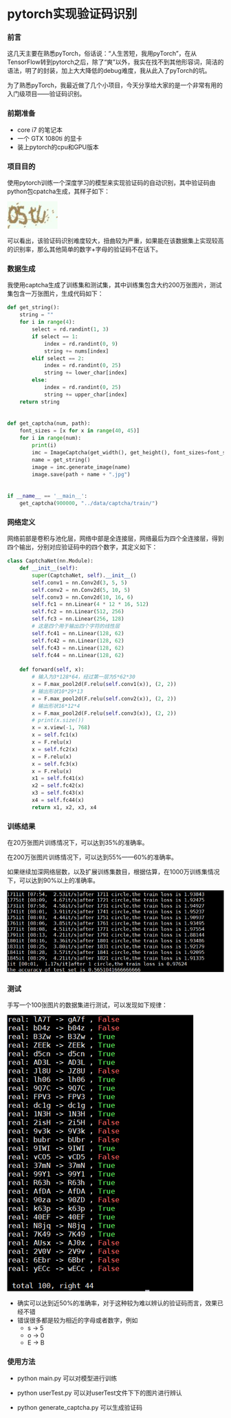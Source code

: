 # pytorch实现验证码识别

### 前言

这几天主要在熟悉pyTorch，俗话说：“人生苦短，我用pyTorch”，在从TensorFlow转到pytorch之后，除了“爽”以外，我实在找不到其他形容词，简洁的语法，明了的封装，加上大大降低的debug难度，我从此入了pyTorch的坑。

为了熟悉pyTorch，我最近做了几个小项目，今天分享给大家的是一个非常有用的入门级项目——验证码识别。



### 前期准备

- core i7 的笔记本
- 一个 GTX 1080ti 的显卡
- 装上pytorch的cpu和GPU版本



### 项目目的

使用pytorch训练一个深度学习的模型来实现验证码的自动识别，其中验证码由python包cpatcha生成，其样子如下：

![](./image/2019-2-24-1.jpg)

可以看出，该验证码识别难度较大，扭曲较为严重，如果能在该数据集上实现较高的识别率，那么其他简单的数字+字母的验证码不在话下。



### 数据生成

我使用captcha生成了训练集和测试集，其中训练集包含大约200万张图片，测试集包含一万张图片，生成代码如下：

```python
def get_string():
    string = ""
    for i in range(4):
        select = rd.randint(1, 3)
        if select == 1:
            index = rd.randint(0, 9)
            string += nums[index]
        elif select == 2:
            index = rd.randint(0, 25)
            string += lower_char[index]
        else:
            index = rd.randint(0, 25)
            string += upper_char[index]
    return string


def get_captcha(num, path):
    font_sizes = [x for x in range(40, 45)]
    for i in range(num):
        print(i)
        imc = ImageCaptcha(get_width(), get_height(), font_sizes=font_sizes)
        name = get_string()
        image = imc.generate_image(name)
        image.save(path + name + ".jpg")


if __name__ == '__main__':
    get_captcha(900000, "../data/captcha/train/")
```



### 网络定义

网络前部是卷积与池化层，网络中部是全连接层，网络最后为四个全连接层，得到四个输出，分别对应验证码中的四个数字，其定义如下：

```python
class CaptchaNet(nn.Module):
    def __init__(self):
        super(CaptchaNet, self).__init__()
        self.conv1 = nn.Conv2d(3, 5, 5)
        self.conv2 = nn.Conv2d(5, 10, 5)
        self.conv3 = nn.Conv2d(10, 16, 6)
        self.fc1 = nn.Linear(4 * 12 * 16, 512)
        self.fc2 = nn.Linear(512, 256)
        self.fc3 = nn.Linear(256, 128)
        # 这是四个用于输出四个字符的线性层
        self.fc41 = nn.Linear(128, 62)
        self.fc42 = nn.Linear(128, 62)
        self.fc43 = nn.Linear(128, 62)
        self.fc44 = nn.Linear(128, 62)

    def forward(self, x):
        # 输入为3*128*64，经过第一层为5*62*30
        x = F.max_pool2d(F.relu(self.conv1(x)), (2, 2))
        # 输出形状10*29*13
        x = F.max_pool2d(F.relu(self.conv2(x)), (2, 2))
        # 输出形状16*12*4
        x = F.max_pool2d(F.relu(self.conv3(x)), (2, 2))
        # print(x.size())
        x = x.view(-1, 768)
        x = self.fc1(x)
        x = F.relu(x)
        x = self.fc2(x)
        x = F.relu(x)
        x = self.fc3(x)
        x = F.relu(x)
        x1 = self.fc41(x)
        x2 = self.fc42(x)
        x3 = self.fc43(x)
        x4 = self.fc44(x)
        return x1, x2, x3, x4
```



### 训练结果

在20万张图片训练情况下，可以达到35%的准确率。

在200万张图片训练情况下，可以达到55%——60%的准确率。

如果继续加深网络层数，以及扩展训练集数目，根据估算，在1000万训练集情况下，可以达到90%以上的准确率。

![](./image/2019-2-24-2.jpg)



### 测试

手写一个100张图片的数据集进行测试，可以发现如下规律：

![](./image/2019-2-24-3.jpg)

- 确实可以达到近50%的准确率，对于这种较为难以辨认的验证码而言，效果已经不错
- 错误很多都是较为相近的字母或者数字，例如
    - s -> 5
    - o -> 0
    - E -> B



### 使用方法

- python main.py 可以对模型进行训练
- python userTest.py 可以对userTest文件下下的图片进行辨认

- python generate_captcha.py 可以生成验证码